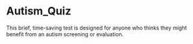 # Autism_Quiz
 This brief, time-saving test is designed for anyone who thinks they might benefit from an autism screening or evaluation.
